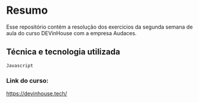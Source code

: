 # Resumo

Esse repositório contém a resolução dos exercicios da segunda semana de aula do curso DEVinHouse com a empresa Audaces.

## Técnica e tecnologia utilizada

`Javascript`

### Link do curso:

https://devinhouse.tech/
